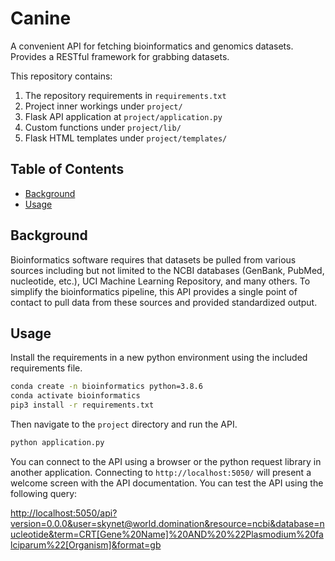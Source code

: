 # Canine

A convenient API for fetching bioinformatics and genomics datasets. Provides a RESTful framework for grabbing datasets.

This repository contains:

1. The repository requirements in `requirements.txt`
2. Project inner workings under `project/`
  1. Flask API application at `project/application.py`
  2. Custom functions under `project/lib/`
  3. Flask HTML templates under `project/templates/`


## Table of Contents

- [Background](#background)
- [Usage](#usage)


## Background

Bioinformatics software requires that datasets be pulled from various sources including but not limited to the NCBI databases (GenBank, PubMed, nucleotide, etc.), UCI Machine Learning Repository, and many others. To simplify the bioinformatics pipeline, this API provides a single point of contact to pull data from these sources and provided standardized output.


## Usage

Install the requirements in a new python environment using the included requirements file.

```sh
conda create -n bioinformatics python=3.8.6
conda activate bioinformatics
pip3 install -r requirements.txt
```

Then navigate to the `project` directory and run the API.

```sh
python application.py
```

You can connect to the API using a browser or the python request library in another application. Connecting to `http://localhost:5050/` will present a welcome screen with the API documentation. You can test the API using the following query:

[http://localhost:5050/api?version=0.0.0&user=skynet@world.domination&resource=ncbi&database=nucleotide&term=CRT[Gene%20Name]%20AND%20%22Plasmodium%20falciparum%22[Organism]&format=gb](http://localhost:5050/api?version=0.0.0&user=skynet@world.domination&resource=ncbi&database=nucleotide&term=CRT[Gene%20Name]%20AND%20%22Plasmodium%20falciparum%22[Organism]&format=gb)
